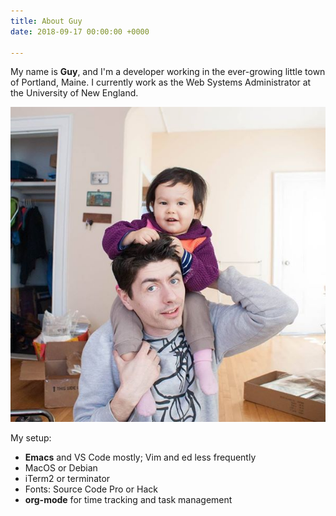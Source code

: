 ```yaml
---
title: About Guy
date: 2018-09-17 00:00:00 +0000

---
```


My name is **Guy**, and I'm a developer working in the ever-growing little town of Portland, Maine. I currently work as the Web Systems Administrator at the University of New England.

![A photo of myself with my daughter](guy-and-paloma.jpg)

My setup:

* **Emacs** and VS Code mostly; Vim and ed less frequently
* MacOS or Debian
* iTerm2 or terminator
* Fonts: Source Code Pro or Hack
* **org-mode** for time tracking and task management